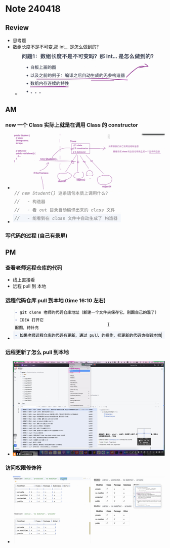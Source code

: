 # Note 240418

## Review
- 思考题
- 数组长度不是不可变,那 int... 是怎么做到的?
  - ![img.png](img.png)

## AM

### new 一个 Class 实际上就是在调用 Class 的 constructor
- ![img_1.png](img_1.png)
- ![img_2.png](img_2.png)

### 写代码的过程 (自己有录屏)


## PM

### 查看老师远程仓库的代码
- 线上直接看
- 远程 pull 到 本地

### 远程代码仓库 pull 到本地 (time 16:10 左右)
- ![img_4.png](img_4.png)

### 远程更新了怎么 pull 到本地
- ![img_5.png](img_5.png)

### 访问权限修饰符
- ![img_3.png](img_3.png)
